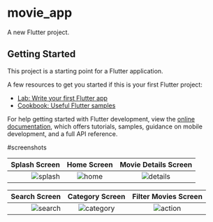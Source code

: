 # movie_app

A new Flutter project.

## Getting Started

This project is a starting point for a Flutter application.

A few resources to get you started if this is your first Flutter project:

- [Lab: Write your first Flutter app](https://docs.flutter.dev/get-started/codelab)
- [Cookbook: Useful Flutter samples](https://docs.flutter.dev/cookbook)

For help getting started with Flutter development, view the
[online documentation](https://docs.flutter.dev/), which offers tutorials,
samples, guidance on mobile development, and a full API reference.

#screenshots

|  Splash Screen         |   Home Screen             |  Movie Details Screen              
------------------------:|:-------------------------:|:-------------------------:
![splash](https://user-images.githubusercontent.com/76426940/219970687-d4c8ff9b-f28e-4974-b656-e43019235810.jpg)|![home](https://user-images.githubusercontent.com/76426940/219970760-a03ae3e6-3dec-45d4-bbe6-772d4cc76179.jpg)|![details](https://user-images.githubusercontent.com/76426940/219970776-c0336b04-ce76-4d2e-a036-86c5a3cfb64f.jpg)


|Search Screen           |   Category Screen         |  Filter Movies Screen                  
------------------------:|:-------------------------:|:-------------------------:
![search](https://user-images.githubusercontent.com/76426940/219977889-ca9da0e3-cf47-413f-a6b8-f16e028dce12.jpg)|![category](https://user-images.githubusercontent.com/76426940/220614906-97f190ec-40ba-4920-aa93-aba12fea3d11.jpg)|![action](https://user-images.githubusercontent.com/76426940/220615123-735ffe27-94bb-4298-9d92-4eb7cca29bb9.jpg)



